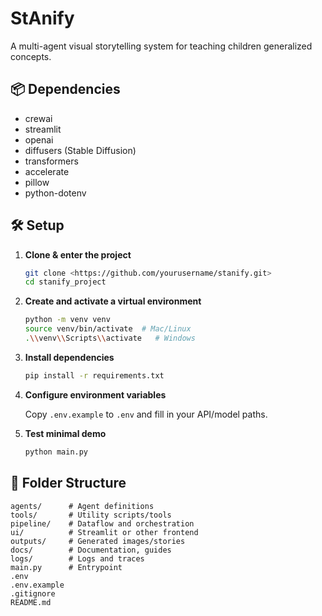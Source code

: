 # StAnify

A multi-agent visual storytelling system for teaching children generalized concepts.

## 📦 Dependencies

- crewai
- streamlit
- openai
- diffusers (Stable Diffusion)
- transformers
- accelerate
- pillow
- python-dotenv

## 🛠️ Setup

1. **Clone & enter the project**

   ```bash
   git clone <https://github.com/yourusername/stanify.git>
   cd stanify_project
   ```

2. **Create and activate a virtual environment**

   ```bash
   python -m venv venv
   source venv/bin/activate  # Mac/Linux
   .\\venv\\Scripts\\activate   # Windows
   ```

3. **Install dependencies**

   ```bash
   pip install -r requirements.txt
   ```

4. **Configure environment variables**

   Copy `.env.example` to `.env` and fill in your API/model paths.

5. **Test minimal demo**

   ```bash
   python main.py
   ```

## 📁 Folder Structure

```
agents/      # Agent definitions
tools/       # Utility scripts/tools
pipeline/    # Dataflow and orchestration
ui/          # Streamlit or other frontend
outputs/     # Generated images/stories
docs/        # Documentation, guides
logs/        # Logs and traces
main.py      # Entrypoint
.env
.env.example
.gitignore
README.md
```
